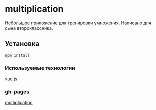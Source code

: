 # multiplication

Небольшое приложение для тренировки умножения. Написано для сына второклассника.

## Установка
```
npm install
```

### Используемые технологии

vue.js

### gh-pages
[multiplication](https://e1bandito.github.io/multiplication/)

